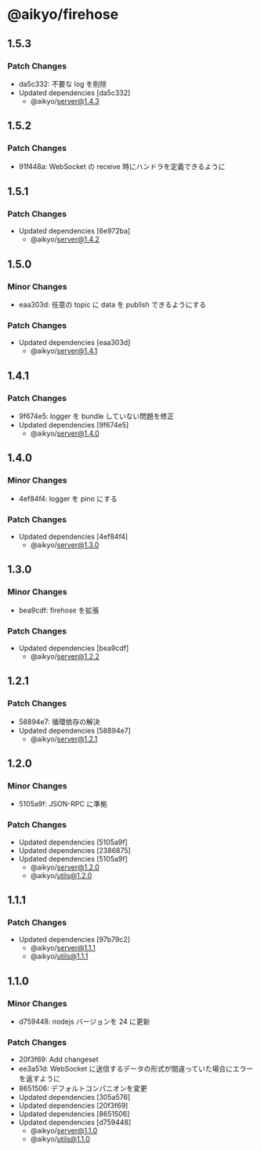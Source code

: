 # @aikyo/firehose

## 1.5.3

### Patch Changes

- da5c332: 不要な log を削除
- Updated dependencies [da5c332]
  - @aikyo/server@1.4.3

## 1.5.2

### Patch Changes

- 91f448a: WebSocket の receive 時にハンドラを定義できるように

## 1.5.1

### Patch Changes

- Updated dependencies [6e972ba]
  - @aikyo/server@1.4.2

## 1.5.0

### Minor Changes

- eaa303d: 任意の topic に data を publish できるようにする

### Patch Changes

- Updated dependencies [eaa303d]
  - @aikyo/server@1.4.1

## 1.4.1

### Patch Changes

- 9f674e5: logger を bundle していない問題を修正
- Updated dependencies [9f674e5]
  - @aikyo/server@1.4.0

## 1.4.0

### Minor Changes

- 4ef84f4: logger を pino にする

### Patch Changes

- Updated dependencies [4ef84f4]
  - @aikyo/server@1.3.0

## 1.3.0

### Minor Changes

- bea9cdf: firehose を拡張

### Patch Changes

- Updated dependencies [bea9cdf]
  - @aikyo/server@1.2.2

## 1.2.1

### Patch Changes

- 58894e7: 循環依存の解決
- Updated dependencies [58894e7]
  - @aikyo/server@1.2.1

## 1.2.0

### Minor Changes

- 5105a9f: JSON-RPC に準拠

### Patch Changes

- Updated dependencies [5105a9f]
- Updated dependencies [2386875]
- Updated dependencies [5105a9f]
  - @aikyo/server@1.2.0
  - @aikyo/utils@1.2.0

## 1.1.1

### Patch Changes

- Updated dependencies [97b79c2]
  - @aikyo/server@1.1.1
  - @aikyo/utils@1.1.1

## 1.1.0

### Minor Changes

- d759448: nodejs バージョンを 24 に更新

### Patch Changes

- 20f3f69: Add changeset
- ee3a51d: WebSocket に送信するデータの形式が間違っていた場合にエラーを返すように
- 8651506: デフォルトコンパニオンを変更
- Updated dependencies [305a576]
- Updated dependencies [20f3f69]
- Updated dependencies [8651506]
- Updated dependencies [d759448]
  - @aikyo/server@1.1.0
  - @aikyo/utils@1.1.0
